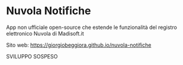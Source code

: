 # Nuvola Notifiche

App non ufficiale open-source che estende le funzionalità del registro elettronico Nuvola di Madisoft.it

Sito web: https://giorgiobeggiora.github.io/nuvola-notifiche

SVILUPPO SOSPESO

